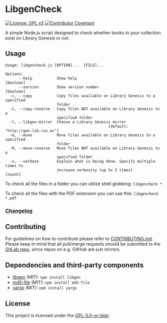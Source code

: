 # LibgenCheck
[![License: GPL v3](https://img.shields.io/badge/License-GPLv3-blue.svg)](https://www.gnu.org/licenses/gpl-3.0) [![Contributor Covenant](https://img.shields.io/badge/Contributor%20Covenant-v2.0%20adopted-ff69b4.svg)](CODE_OF_CONDUCT.md)

A simple Node.js script designed to check whether books in your collection exist on Library Genesis or not.

## Usage
```
Usage: libgencheck.js [OPTION]...  [FILE]...

Options:
      --help           Show help                                       [boolean]
      --version        Show version number                             [boolean]
  -c, --copy           Copy files available on Library Genesis to a specified
                       folder
  -C, --copy-reverse   Copy files NOT available on Library Genesis to a
                       specified folder
  -l, --libgen-mirror  Choose a Library Genesis mirror
                                              [default: "http://gen.lib.rus.ec"]
  -m, --move           Move files available on Library Genesis to a specified
                       folder
  -M, --move-reverse   Move files NOT available on Library Genesis to a
                       specified folder
  -v, --verbose        Explain what is being done. Specify multiple times to
                       increase verbosity (up to 2 times)                [count]
```


To check all the files in a folder you can utilize shell globbing:
`libgencheck *`

To check all the files with the PDF extension you can use this:
`libgencheck *.pdf`

### [Changelog](./CHANGELOG)

## Contributing

For guidelines on how to contribute please refer to [CONTRIBUTING.md](./CONTRIBUTING.md). Please keep in mind that all pull/merge requests should be submitted to the [GitLab repo](https://gitlab.com/Atrate/libgencheck), since repos on e.g. GitHub are just mirrors.

## Dependencies and third-party components
 - [libgen](https://www.npmjs.com/package/libgen) (MIT):
 `npm install libgen`
 - [md5-file](https://www.npmjs.com/package/md5-file) (MIT):
 `npm install md5-file`
 - [yargs](https://www.npmjs.com/package/yargs) (MIT):
 `npm install yargs`

## License
This project is licensed under the [GPL-3.0-or-later](https://www.gnu.org/licenses/gpl-3.0.html).
